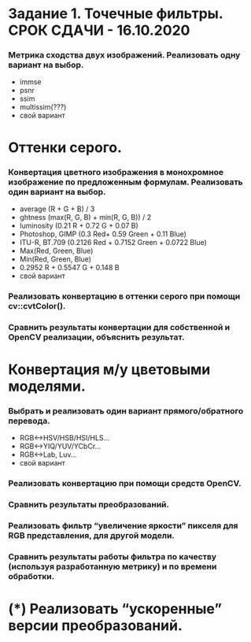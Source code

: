 # Задание 1. Точечные фильтры. СРОК СДАЧИ - 16.10.2020
### Метрика сходства двух изображений. Реализовать одну вариант на выбор.
- immse
- psnr
- ssim
- multissim(???)
- свой вариант
# Оттенки серого. 
### Конвертация цветного изображения в монохромное изображение по предложенным формулам. Реализовать один вариант на выбор.
- average  (R + G + B) / 3
- ghtness  (max(R, G, B) + min(R, G, B)) / 2
- luminosity (0.21 R + 0.72 G + 0.07 B)
- Photoshop, GIMP (0.3 Red+ 0.59 Green + 0.11 Blue)
- ITU-R, BT.709 (0.2126 Red +  0.7152 Green + 0.0722 Blue)
- Max(Red, Green, Blue)
- Min(Red, Green, Blue)
- 0.2952 R + 0.5547 G + 0.148 B
- свой вариант
### Реализовать конвертацию в оттенки серого при помощи cv::cvtColor().
### Сравнить результаты конвертации для собственной и OpenCV реализации, объяснить результат.
# Конвертация м/у цветовыми моделями.
### Выбрать и реализовать один вариант прямого/обратного перевода.
- RGB<->HSV/HSB/HSI/HLS...
- RGB<->YIQ/YUV/YCbCr…
- RGB<->Lab, Luv…
- свой вариант
### Реализовать конвертацию при помощи средств OpenCV.
### Сравнить результаты преобразований.
### Реализовать фильтр “увеличение яркости” пикселя для RGB представления, для другой модели.
### Сравнить результаты работы фильтра по качеству (используя разработанную метрику) и по времени обработки.
# (*) Реализовать “ускоренные” версии преобразований. 
